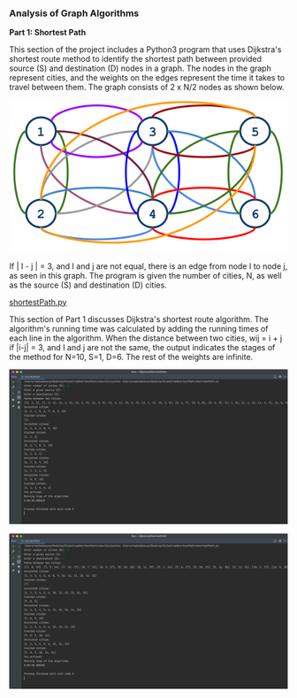 ### Analysis of Graph Algorithms

**Part 1: Shortest Path**

This section of the project includes a Python3 program that uses Dijkstra's shortest route method to identify the shortest path between provided source (S) and destination (D) nodes in a graph. The nodes in the graph represent cities, and the weights on the edges represent the time it takes to travel between them. The graph consists of 2 x N/2 nodes as shown below.

[![For N = 6, 2 x N/2 Nodes](https://github.com/nadidebeyza/COMP303_AnalysisOfGraphAlgorithms/blob/92851aae36350525479ce0dc3258a63ed22eedb1/2xN:2_nodes_diagram.png "For N = 6, 2 x N/2 Nodes")](http://https://github.com/nadidebeyza/COMP303_AnalysisOfGraphAlgorithms/blob/92851aae36350525479ce0dc3258a63ed22eedb1/2xN:2_nodes_diagram.png "For N = 6, 2 x N/2 Nodes")

If | I - j | = 3, and I and j are not equal, there is an edge from node I to node j, as seen in this graph. The program is given the number of cities, N, as well as the source (S) and destination (D) cities.

[shortestPath.py](https://github.com/nadidebeyza/COMP303_AnalysisOfGraphAlgorithms/blob/1990796481474125c560920f9eafb08442280f1c/Source%20Code/shortestPath.pyhttp:// "shortestPath.py")

This section of Part 1 discusses Dijkstra's shortest route algorithm. The algorithm's running time was calculated by adding the running times of each line in the algorithm. When the distance between two cities, wij = i + j if |i-j| = 3, and I and j are not the same, the output indicates the stages of the method for N=10, S=1, D=6. The rest of the weights are infinite.

[![Example output of the code](https://github.com/nadidebeyza/COMP303_AnalysisOfGraphAlgorithms/blob/1990796481474125c560920f9eafb08442280f1c/Output/shortestPath_output1.png "Example output of the code")](https://github.com/nadidebeyza/COMP303_AnalysisOfGraphAlgorithms/blob/1990796481474125c560920f9eafb08442280f1c/Output/shortestPath_output1.png "Example output of the code")

[![Another example output of the code](https://github.com/nadidebeyza/COMP303_AnalysisOfGraphAlgorithms/blob/1990796481474125c560920f9eafb08442280f1c/Output/shortestPath_output2.png "Another example output of the code")](https://github.com/nadidebeyza/COMP303_AnalysisOfGraphAlgorithms/blob/1990796481474125c560920f9eafb08442280f1c/Output/shortestPath_output2.png "Another example output of the code")
